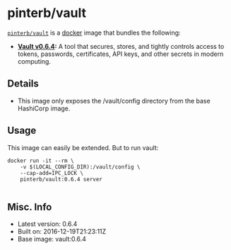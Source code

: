 # pinterb/vault  

[`pinterb/vault`][1] is a [docker][2] image that bundles the following:  
* **[Vault v0.6.4][3]:** A tool that secures, stores, and tightly controls access to tokens, passwords, certificates, API keys, and other secrets in modern computing.

## Details
* This image only exposes the /vault/config directory from the base HashiCorp image.

## Usage 
This image can easily be extended.  But to run vault:

````
docker run -it --rm \
	-v $(LOCAL_CONFIG_DIR):/vault/config \
	--cap-add=IPC_LOCK \
	pinterb/vault:0.6.4 server
		
````

## Misc. Info 
* Latest version: 0.6.4  
* Built on: 2016-12-19T21:23:11Z   
* Base image: vault:0.6.4   


[1]: https://hub.docker.com/r/pinterb/vault/   
[2]: https://docker.com 
[3]: https://www.vaultproject.io/  